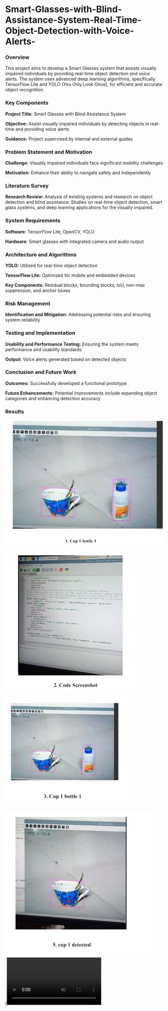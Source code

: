 # Smart-Glasses-with-Blind-Assistance-System-Real-Time-Object-Detection-with-Voice-Alerts-

### Overview

  This project aims to develop a Smart Glasses system that assists visually impaired individuals by providing real-time object detection and voice alerts. The system uses advanced deep learning algorithms, specifically TensorFlow Lite and YOLO (You Only Look Once), for efficient and accurate object recognition.

### Key Components

**Project Title:** Smart Glasses with Blind Assistance System

**Objective:** Assist visually impaired individuals by detecting objects in real-time and providing voice alerts

**Guidance:** Project supervised by internal and external guides

### Problem Statement and Motivation

**Challenge:** Visually impaired individuals face significant mobility challenges

**Motivation:** Enhance their ability to navigate safely and independently

### Literature Survey

**Research Review:** Analysis of existing systems and research on object detection and blind assistance. Studies on real-time object detection, smart glass systems, and deep learning applications for the visually impaired.

### System Requirements

**Software:** TensorFlow Lite, OpenCV, YOLO

**Hardware:** Smart glasses with integrated camera and audio output

### Architecture and Algorithms

**YOLO:** Utilized for real-time object detection

**TensorFlow Lite:** Optimized for mobile and embedded devices

**Key Components:** Residual blocks, bounding blocks, IoU, non-max suppression, and anchor boxes

### Risk Management

**Identification and Mitigation:** Addressing potential risks and ensuring system reliability

### Testing and Implementation

**Usability and Performance Testing:** Ensuring the system meets performance and usability standards

**Output:** Voice alerts generated based on detected objects

### Conclusion and Future Work

**Outcomes:** Successfully developed a functional prototype

**Future Enhancements:** Potential improvements include expanding object categories and enhancing detection accuracy

### Results
![alt text](https://github.com/shivamwalke/Smart-Glasses-with-Blind-Assistance-System-Real-Time-Object-Detection-with-Voice-Alerts-/blob/main/Results/1.png)

![alt text](https://github.com/shivamwalke/Smart-Glasses-with-Blind-Assistance-System-Real-Time-Object-Detection-with-Voice-Alerts-/blob/main/Results/2.png)

![alt text](https://github.com/shivamwalke/Smart-Glasses-with-Blind-Assistance-System-Real-Time-Object-Detection-with-Voice-Alerts-/blob/main/Results/3.png)

![alt text](https://github.com/shivamwalke/Smart-Glasses-with-Blind-Assistance-System-Real-Time-Object-Detection-with-Voice-Alerts-/blob/main/Results/4.png)

[![Watch the video](https://github.com/shivamwalke/Smart-Glasses-with-Blind-Assistance-System-Real-Time-Object-Detection-with-Voice-Alerts-/blob/main/Results/Smart-Glasses-with-Blind-Assistance-System-Real-Time-Object-Detection-with-Voice-Alerts.mp4)
